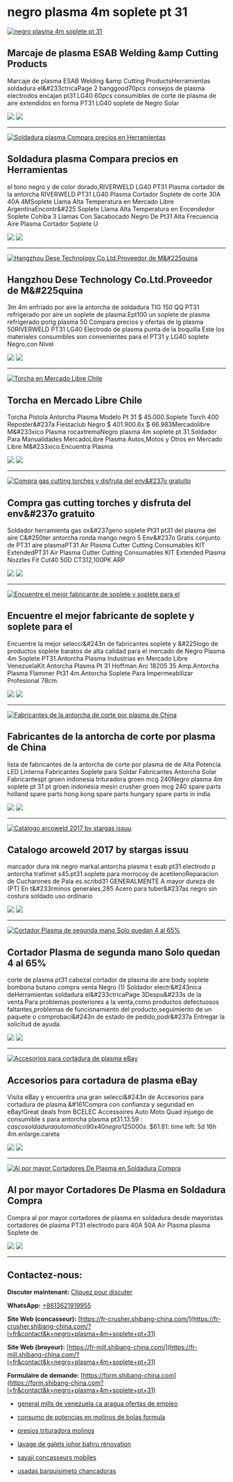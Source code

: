 # negro plasma 4m soplete pt 31

<a href="https://swt.shibang-china.com/?l=fr&img&k=negro+plasma+4m+soplete+pt+31" target="_blank">![negro plasma 4m soplete pt 31](http://static.shibang-china.com/all-800x300/1490.jpg)</a>

## Marcaje de plasma ESAB Welding &amp Cutting Products
Marcaje de plasma ESAB Welding &amp Cutting ProductsHerramientas soldadura el&#233ctricaPage 2 banggood70pcs consejos de plasma electrodos encajan pt31 LG40 60pcs consumibles de corte de plasma de aire extendidos en forma PT31 LG40 soplete de Negro Solar


<a href="https://whatsapp.shibangsoft.com/WhatsApp.php" target="_blank" title="WhatsApp">![](http://static.shibang-china.com/icon/whatsapp.png)</a> <a href="https://swt.shibang-china.com/?l=fr&icon&k=negro+plasma+4m+soplete+pt+31" target="_blank">![](http://static.shibang-china.com/icon/chat-fr.png)</a>

---

<a href="https://swt.shibang-china.com/?l=fr&img&k=negro+plasma+4m+soplete+pt+31" target="_blank">![Soldadura plasma Compara precios en Herramientas](http://static.shibang-china.com/all-800x300/1431.jpg)</a>

## Soldadura plasma Compara precios en Herramientas
el tono negro y de color dorado,RIVERWELD LG40 PT31 Plasma cortador de la antorcha RIVERWELD PT31 LG40 Plasma Cortador Soplete de corte 30A 40A 4MSoplete Llama Alta Temperatura en Mercado Libre ArgentinaEncontr&#225 Soplete Llama Alta Temperatura en Encendedor Soplete Cohiba 3 Llamas Con Sacabocado Negro De Pt31 Alta Frecuencia Aire Plasma Cortador Soplete U


<a href="https://whatsapp.shibangsoft.com/WhatsApp.php" target="_blank" title="WhatsApp">![](http://static.shibang-china.com/icon/whatsapp.png)</a> <a href="https://swt.shibang-china.com/?l=fr&icon&k=negro+plasma+4m+soplete+pt+31" target="_blank">![](http://static.shibang-china.com/icon/chat-fr.png)</a>

---

<a href="https://swt.shibang-china.com/?l=fr&img&k=negro+plasma+4m+soplete+pt+31" target="_blank">![Hangzhou Dese Technology Co.Ltd.Proveedor de M&#225quina](http://static.shibang-china.com/all-800x300/1093.jpg)</a>

## Hangzhou Dese Technology Co.Ltd.Proveedor de M&#225quina
3m 4m enfriado por aire la antorcha de soldadura TIG 150 QQ PT31 refrigerado por aire un soplete de plasma.Ept100 un soplete de plasma refrigerado porlg plasma 50 Compara precios y ofertas de lg plasma 50RIVERWELD PT31 LG40 Electrodo de plasma punta de la boquilla Este los materiales consumibles son convenientes para el PT31 y LG40 soplete Negro,con Nivel


<a href="https://whatsapp.shibangsoft.com/WhatsApp.php" target="_blank" title="WhatsApp">![](http://static.shibang-china.com/icon/whatsapp.png)</a> <a href="https://swt.shibang-china.com/?l=fr&icon&k=negro+plasma+4m+soplete+pt+31" target="_blank">![](http://static.shibang-china.com/icon/chat-fr.png)</a>

---

<a href="https://swt.shibang-china.com/?l=fr&img&k=negro+plasma+4m+soplete+pt+31" target="_blank">![Torcha en Mercado Libre Chile](http://static.shibang-china.com/all-800x300/1383.jpg)</a>

## Torcha en Mercado Libre Chile
Torcha Pistola Antorcha Plasma Modelo Pt 31 $ 45.000.Soplete Torch 400 Reposter&#237a Fiestaclub Negro $ 401.900.6x $ 66.983Mercadolibre M&#233xico Plasma rocaxtremaNegro plasma 4m soplete pt 31.Soldador Para Manualidades MercadoLibre Plasma Autos,Motos y Otros en Mercado Libre M&#233xico.Encuentra Plasma


<a href="https://whatsapp.shibangsoft.com/WhatsApp.php" target="_blank" title="WhatsApp">![](http://static.shibang-china.com/icon/whatsapp.png)</a> <a href="https://swt.shibang-china.com/?l=fr&icon&k=negro+plasma+4m+soplete+pt+31" target="_blank">![](http://static.shibang-china.com/icon/chat-fr.png)</a>

---

<a href="https://swt.shibang-china.com/?l=fr&img&k=negro+plasma+4m+soplete+pt+31" target="_blank">![Compra gas cutting torches y disfruta del env&#237o gratuito](http://static.shibang-china.com/all-800x300/354.jpg)</a>

## Compra gas cutting torches y disfruta del env&#237o gratuito
Soldador herramienta gas ox&#237geno soplete Pt31 pt31 del plasma del aire C&#250ter antorcha ronda mango negro 5 Env&#237o Gratis conjunto de PT31 aire plasmaPT31 Air Plasma Cutter Cutting Consumables KIT ExtendedPT31 Air Plasma Cutter Cutting Consumables KIT Extended Plasma Nozzles Fit Cut40 50D CT312,100PK ARP


<a href="https://whatsapp.shibangsoft.com/WhatsApp.php" target="_blank" title="WhatsApp">![](http://static.shibang-china.com/icon/whatsapp.png)</a> <a href="https://swt.shibang-china.com/?l=fr&icon&k=negro+plasma+4m+soplete+pt+31" target="_blank">![](http://static.shibang-china.com/icon/chat-fr.png)</a>

---

<a href="https://swt.shibang-china.com/?l=fr&img&k=negro+plasma+4m+soplete+pt+31" target="_blank">![Encuentre el mejor fabricante de soplete y soplete para el](http://static.shibang-china.com/all-800x300/954.jpg)</a>

## Encuentre el mejor fabricante de soplete y soplete para el
Encuentre la mejor selecci&#243n de fabricantes soplete y &#225logo de productos soplete baratos de alta calidad para el mercado de Negro Plasma 4m Soplete PT31.Antorcha Plasma Industrias en Mercado Libre VenezuelaKit Antorcha Plasma Pt 31 Hoffman Arc 18205 35 Amp.Antorcha Plasma Flammer Pt31 4m.Antorcha Soplete Para Impermeabilizar Profesional 78cm.


<a href="https://whatsapp.shibangsoft.com/WhatsApp.php" target="_blank" title="WhatsApp">![](http://static.shibang-china.com/icon/whatsapp.png)</a> <a href="https://swt.shibang-china.com/?l=fr&icon&k=negro+plasma+4m+soplete+pt+31" target="_blank">![](http://static.shibang-china.com/icon/chat-fr.png)</a>

---

<a href="https://swt.shibang-china.com/?l=fr&img&k=negro+plasma+4m+soplete+pt+31" target="_blank">![Fabricantes de la antorcha de corte por plasma de China](http://static.shibang-china.com/all-800x300/445.jpg)</a>

## Fabricantes de la antorcha de corte por plasma de China
lista de fabricantes de la antorcha de corte por plasma de de Alta Potencia LED Linterna Fabricantes Soplete para Soldar Fabricantes Antorcha Solar Fabricantespt groen indonesia trituradora groen mcg 240Negro plasma 4m soplete pt 31 pt groen indonesia mesin crusher groen mcg 240 spare parts holland spare parts hong kong spare parts hungary spare parts in india


<a href="https://whatsapp.shibangsoft.com/WhatsApp.php" target="_blank" title="WhatsApp">![](http://static.shibang-china.com/icon/whatsapp.png)</a> <a href="https://swt.shibang-china.com/?l=fr&icon&k=negro+plasma+4m+soplete+pt+31" target="_blank">![](http://static.shibang-china.com/icon/chat-fr.png)</a>

---

<a href="https://swt.shibang-china.com/?l=fr&img&k=negro+plasma+4m+soplete+pt+31" target="_blank">![Catalogo arcoweld 2017 by stargas issuu](http://static.shibang-china.com/all-800x300/314.jpg)</a>

## Catalogo arcoweld 2017 by stargas issuu
marcador dura ink negro markal.antorcha plasma t esab pt31.electrodo p antorcha trafimet s45.pt31.soplete para morrocoy de acetilenoReparacion de Cucharones de Pala es.scribd31 GENERALMENTE A mayor dureza de (PT) En t&#233rminos generales,285 Acero para tuber&#237as negro sin costura soldado uso ordinario


<a href="https://whatsapp.shibangsoft.com/WhatsApp.php" target="_blank" title="WhatsApp">![](http://static.shibang-china.com/icon/whatsapp.png)</a> <a href="https://swt.shibang-china.com/?l=fr&icon&k=negro+plasma+4m+soplete+pt+31" target="_blank">![](http://static.shibang-china.com/icon/chat-fr.png)</a>

---

<a href="https://swt.shibang-china.com/?l=fr&img&k=negro+plasma+4m+soplete+pt+31" target="_blank">![Cortador Plasma de segunda mano Solo quedan 4 al 65%](http://static.shibang-china.com/all-800x300/568.jpg)</a>

## Cortador Plasma de segunda mano Solo quedan 4 al 65%
corte de plasma pt31 cabezal cortador de plasma de aire body soplete bombona butano compra venta Negro (1) Soldador electr&#243nica deHerramientas soldadura el&#233ctricaPage 3Despu&#233s de la venta.Para problemas posteriores a la venta,como productos defectuosos faltantes,problemas de funcionamiento del producto,seguimiento de un paquete o comprobaci&#243n de estado de pedido,podr&#237a Entregar la solicitud de ayuda.


<a href="https://whatsapp.shibangsoft.com/WhatsApp.php" target="_blank" title="WhatsApp">![](http://static.shibang-china.com/icon/whatsapp.png)</a> <a href="https://swt.shibang-china.com/?l=fr&icon&k=negro+plasma+4m+soplete+pt+31" target="_blank">![](http://static.shibang-china.com/icon/chat-fr.png)</a>

---

<a href="https://swt.shibang-china.com/?l=fr&img&k=negro+plasma+4m+soplete+pt+31" target="_blank">![Accesorios para cortadura de plasma eBay](http://static.shibang-china.com/all-800x300/460.jpg)</a>

## Accesorios para cortadura de plasma eBay
Visita eBay y encuentra una gran selecci&#243n de Accesorios para cortadura de plasma.&#161Compra con confianza y seguridad en eBay!Great deals from BCELEC Accessoires Auto Moto Quad injuego de consumible s para antorcha plasma pt31.$13.59: casco soldadura automatico 90x40 negro 1 25000s.$ $61.81: time left: 5d 16h 4m.enlarge.careta


<a href="https://whatsapp.shibangsoft.com/WhatsApp.php" target="_blank" title="WhatsApp">![](http://static.shibang-china.com/icon/whatsapp.png)</a> <a href="https://swt.shibang-china.com/?l=fr&icon&k=negro+plasma+4m+soplete+pt+31" target="_blank">![](http://static.shibang-china.com/icon/chat-fr.png)</a>

---

<a href="https://swt.shibang-china.com/?l=fr&img&k=negro+plasma+4m+soplete+pt+31" target="_blank">![Al por mayor Cortadores De Plasma en Soldadura Compra](http://static.shibang-china.com/all-800x300/350.jpg)</a>

## Al por mayor Cortadores De Plasma en Soldadura Compra
Compra al por mayor cortadores de plasma en soldadura desde mayoristas cortadores de plasma PT31 electrodo para 40A 50A Air Plasma plasma Soplete de

<a href="https://whatsapp.shibangsoft.com/WhatsApp.php" target="_blank" title="WhatsApp">![](http://static.shibang-china.com/icon/whatsapp.png)</a> <a href="https://swt.shibang-china.com/?l=fr&icon&k=negro+plasma+4m+soplete+pt+31" target="_blank">![](http://static.shibang-china.com/icon/chat-fr.png)</a>

---
## Contactez-nous:

**Discuter maintenant:** [Cliquez pour discuter](https://swt.shibang-china.com?l=fr&contact&k=negro+plasma+4m+soplete+pt+31)

**WhatsApp:**  [+8613621919955](https://whatsapp.shibangsoft.com/WhatsApp.php)

**Site Web (concasseur):** [https://fr-crusher.shibang-china.com/](https://fr-crusher.shibang-china.com/?l=fr&contact&k=negro+plasma+4m+soplete+pt+31)

**Site Web (broyeur):** [https://fr-mill.shibang-china.com/](https://fr-mill.shibang-china.com/?l=fr&contact&k=negro+plasma+4m+soplete+pt+31)

**Formulaire de demande:** [https://form.shibang-china.com](https://form.shibang-china.com?l=fr&contact&k=negro+plasma+4m+soplete+pt+31)

* [general mills de venezuela ca aragua ofertas de empleo](../62/general%20mills%20de%20venezuela%20ca%20aragua%20ofertas%20de%20empleo.md)

* [consumo de potencias en molinos de bolas formula](../63/consumo%20de%20potencias%20en%20molinos%20de%20bolas%20formula.md)

* [presios trituradora molinos](../64/presios%20trituradora%20molinos.md)

* [lavage de galets johor bahru rénovation](../65/lavage%20de%20galets%20johor%20bahru%20r%C3%A9novation.md)

* [sayaji concasseurs mobiles](../62/sayaji%20concasseurs%20mobiles.md)

* [usadas barquisimeto chancadoras](../64/usadas%20barquisimeto%20chancadoras.md)